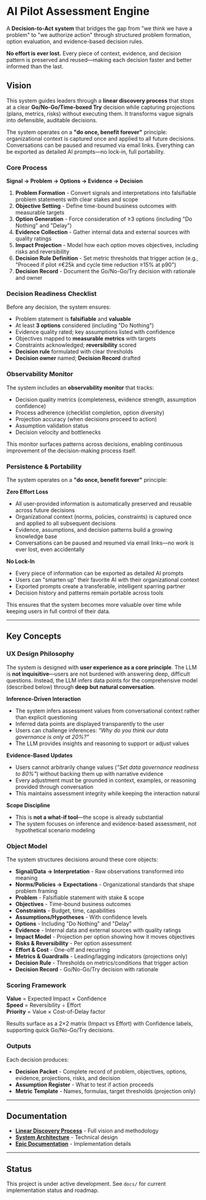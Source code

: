 # AI Pilot Assessment Engine

A **Decision-to-Act system** that bridges the gap from "we think we have a problem" to "we authorize action" through structured problem formation, option evaluation, and evidence-based decision rules.

**No effort is ever lost.** Every piece of context, evidence, and decision pattern is preserved and reused—making each decision faster and better informed than the last.

## Vision

This system guides leaders through a **linear discovery process** that stops at a clear **Go/No-Go/Time-boxed Try** decision while capturing projections (plans, metrics, risks) without executing them. It transforms vague signals into defensible, auditable decisions.

The system operates on a **"do once, benefit forever"** principle: organizational context is captured once and applied to all future decisions. Conversations can be paused and resumed via email links. Everything can be exported as detailed AI prompts—no lock-in, full portability.

### Core Process

**Signal → Problem → Options → Evidence → Decision**

1. **Problem Formation** - Convert signals and interpretations into falsifiable problem statements with clear stakes and scope
2. **Objective Setting** - Define time-bound business outcomes with measurable targets
3. **Option Generation** - Force consideration of ≥3 options (including "Do Nothing" and "Delay")
4. **Evidence Collection** - Gather internal data and external sources with quality ratings
5. **Impact Projection** - Model how each option moves objectives, including risks and reversibility
6. **Decision Rule Definition** - Set metric thresholds that trigger action (e.g., "Proceed if pilot ≤€25k and cycle time reduction ≥15% at p90")
7. **Decision Record** - Document the Go/No-Go/Try decision with rationale and owner

### Decision Readiness Checklist

Before any decision, the system ensures:
- Problem statement is **falsifiable** and **valuable**
- At least **3 options** considered (including "Do Nothing")
- Evidence quality rated; key assumptions listed with confidence
- Objectives mapped to **measurable metrics** with targets
- Constraints acknowledged; **reversibility** scored
- **Decision rule** formulated with clear thresholds
- **Decision owner** named; **Decision Record** drafted

### Observability Monitor

The system includes an **observability monitor** that tracks:
- Decision quality metrics (completeness, evidence strength, assumption confidence)
- Process adherence (checklist completion, option diversity)
- Projection accuracy (when decisions proceed to action)
- Assumption validation status
- Decision velocity and bottlenecks

This monitor surfaces patterns across decisions, enabling continuous improvement of the decision-making process itself.

### Persistence & Portability

The system operates on a **"do once, benefit forever"** principle:

**Zero Effort Loss**
- All user-provided information is automatically preserved and reusable across future decisions
- Organizational context (norms, policies, constraints) is captured once and applied to all subsequent decisions
- Evidence, assumptions, and decision patterns build a growing knowledge base
- Conversations can be paused and resumed via email links—no work is ever lost, even accidentally

**No Lock-In**
- Every piece of information can be exported as detailed AI prompts
- Users can "smarten up" their favorite AI with their organizational context
- Exported prompts create a transferable, intelligent sparring partner
- Decision history and patterns remain portable across tools

This ensures that the system becomes more valuable over time while keeping users in full control of their data.

---

## Key Concepts

### UX Design Philosophy

The system is designed with **user experience as a core principle**. The LLM is **not inquisitive**—users are not burdened with answering deep, difficult questions. Instead, the LLM infers data points for the comprehensive model (described below) through **deep but natural conversation**.

**Inference-Driven Interaction**
- The system infers assessment values from conversational context rather than explicit questioning
- Inferred data points are displayed transparently to the user
- Users can challenge inferences: *"Why do you think our data governance is only at 20%?"*
- The LLM provides insights and reasoning to support or adjust values

**Evidence-Based Updates**
- Users cannot arbitrarily change values (*"Set data governance readiness to 80%"*) without backing them up with narrative evidence
- Every adjustment must be grounded in context, examples, or reasoning provided through conversation
- This maintains assessment integrity while keeping the interaction natural

**Scope Discipline**
- This is **not a what-if tool**—the scope is already substantial
- The system focuses on inference and evidence-based assessment, not hypothetical scenario modeling

### Object Model

The system structures decisions around these core objects:

- **Signal/Data → Interpretation** - Raw observations transformed into meaning
- **Norms/Policies → Expectations** - Organizational standards that shape problem framing
- **Problem** - Falsifiable statement with stake & scope
- **Objectives** - Time-bound business outcomes
- **Constraints** - Budget, time, capabilities
- **Assumptions/Hypotheses** - With confidence levels
- **Options** - Including "Do Nothing" and "Delay"
- **Evidence** - Internal data and external sources with quality ratings
- **Impact Model** - Projection per option showing how it moves objectives
- **Risks & Reversibility** - Per option assessment
- **Effort & Cost** - One-off and recurring
- **Metrics & Guardrails** - Leading/lagging indicators (projections only)
- **Decision Rule** - Thresholds on metrics/conditions that trigger action
- **Decision Record** - Go/No-Go/Try decision with rationale

### Scoring Framework

**Value** = Expected Impact × Confidence  
**Speed** = Reversibility ÷ Effort  
**Priority** = Value × Cost-of-Delay factor

Results surface as a 2×2 matrix (Impact vs Effort) with Confidence labels, supporting quick Go/No-Go/Try decisions.

### Outputs

Each decision produces:
- **Decision Packet** - Complete record of problem, objectives, options, evidence, projections, risks, and decision
- **Assumption Register** - What to test if action proceeds
- **Metric Template** - Names, formulas, target thresholds (projection only)

---

## Documentation

- **[Linear Discovery Process](docs/linear_discovery_process.md)** - Full vision and methodology
- **[System Architecture](docs/system_architecture_specification.md)** - Technical design
- **[Epic Documentation](docs/)** - Implementation details

---

## Status

This project is under active development. See `docs/` for current implementation status and roadmap.
